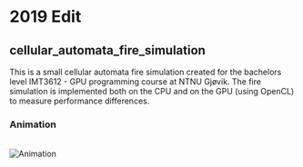# 2019 Edit
## cellular_automata_fire_simulation
This is a small cellular automata fire simulation created for the bachelors level IMT3612 - GPU programming course at NTNU Gjøvik.
The fire simulation is implemented both on the CPU and on the GPU (using OpenCL) to measure performance differences.

### Animation
<br>![Animation](./animation.gif)
